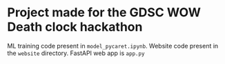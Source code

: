 # Project made for the GDSC WOW Death clock hackathon

ML training code present in `model_pycaret.ipynb`.
Website code present in the `website` directory.
FastAPI web app is `app.py`

